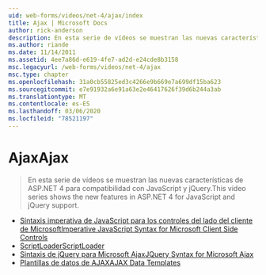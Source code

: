 ```yaml
---
uid: web-forms/videos/net-4/ajax/index
title: Ajax | Microsoft Docs
author: rick-anderson
description: En esta serie de vídeos se muestran las nuevas características de ASP.NET 4 para compatibilidad con JavaScript y jQuery.
ms.author: riande
ms.date: 11/14/2011
ms.assetid: 4ee7a86d-e619-4fe7-ad2d-e24cde8b3158
msc.legacyurl: /web-forms/videos/net-4/ajax
msc.type: chapter
ms.openlocfilehash: 31a0cb55825ed3c4266e9b669e7a699df15ba623
ms.sourcegitcommit: e7e91932a6e91a63e2e46417626f39d6b244a3ab
ms.translationtype: MT
ms.contentlocale: es-ES
ms.lasthandoff: 03/06/2020
ms.locfileid: "78521197"
---
```

# <a name="ajax"></a><span data-ttu-id="2af8b-103">Ajax</span><span class="sxs-lookup"><span data-stu-id="2af8b-103">Ajax</span></span>

> <span data-ttu-id="2af8b-104">En esta serie de vídeos se muestran las nuevas características de ASP.NET 4 para compatibilidad con JavaScript y jQuery.</span><span class="sxs-lookup"><span data-stu-id="2af8b-104">This video series shows the new features in ASP.NET 4 for JavaScript and jQuery support.</span></span>

- [<span data-ttu-id="2af8b-105">Sintaxis imperativa de JavaScript para los controles del lado del cliente de Microsoft</span><span class="sxs-lookup"><span data-stu-id="2af8b-105">Imperative JavaScript Syntax for Microsoft Client Side Controls</span></span>](aspnet-4-quick-hit-imperative-javascript-syntax-for-microsoft-client-side-controls.md)
- [<span data-ttu-id="2af8b-106">ScriptLoader</span><span class="sxs-lookup"><span data-stu-id="2af8b-106">ScriptLoader</span></span>](aspnet-4-quick-hit-the-scriptloader.md)
- [<span data-ttu-id="2af8b-107">Sintaxis de jQuery para Microsoft Ajax</span><span class="sxs-lookup"><span data-stu-id="2af8b-107">JQuery Syntax for Microsoft Ajax</span></span>](aspnet-4-quick-hit-jquery-syntax-for-microsoft-ajax.md)
- [<span data-ttu-id="2af8b-108">Plantillas de datos de AJAX</span><span class="sxs-lookup"><span data-stu-id="2af8b-108">AJAX Data Templates</span></span>](aspnet-4-quick-hit-ajax-data-templates.md)

